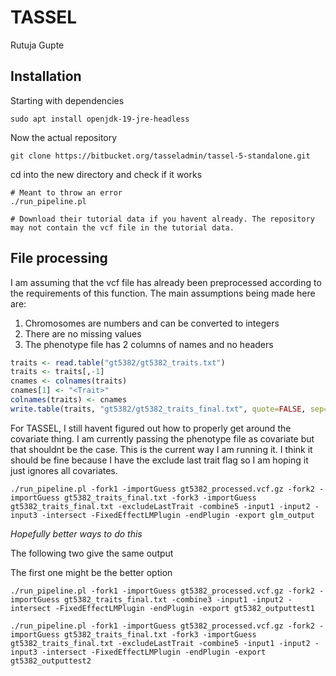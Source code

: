 TASSEL
================
Rutuja Gupte

## Installation

Starting with dependencies

    sudo apt install openjdk-19-jre-headless

Now the actual repository

    git clone https://bitbucket.org/tasseladmin/tassel-5-standalone.git 

cd into the new directory and check if it works

    # Meant to throw an error
    ./run_pipeline.pl

    # Download their tutorial data if you havent already. The repository may not contain the vcf file in the tutorial data.

## File processing

I am assuming that the vcf file has already been preprocessed according
to the requirements of this function. The main assumptions being made
here are:  
1. Chromosomes are numbers and can be converted to integers  
2. There are no missing values  
3. The phenotype file has 2 columns of names and no headers

``` r
traits <- read.table("gt5382/gt5382_traits.txt")
traits <- traits[,-1]
cnames <- colnames(traits)
cnames[1] <- "<Trait>"
colnames(traits) <- cnames
write.table(traits, "gt5382/gt5382_traits_final.txt", quote=FALSE, sep="\t", row.names=FALSE)
```

For TASSEL, I still havent figured out how to properly get around the
covariate thing. I am currently passing the phenotype file as covariate
but that shouldnt be the case. This is the current way I am running it.
I think it should be fine because I have the exclude last trait flag so
I am hoping it just ignores all covariates.

    ./run_pipeline.pl -fork1 -importGuess gt5382_processed.vcf.gz -fork2 -importGuess gt5382_traits_final.txt -fork3 -importGuess gt5382_traits_final.txt -excludeLastTrait -combine5 -input1 -input2 -input3 -intersect -FixedEffectLMPlugin -endPlugin -export glm_output

*Hopefully better ways to do this*

The following two give the same output

The first one might be the better option

    ./run_pipeline.pl -fork1 -importGuess gt5382_processed.vcf.gz -fork2 -importGuess gt5382_traits_final.txt -combine3 -input1 -input2 -intersect -FixedEffectLMPlugin -endPlugin -export gt5382_outputtest1

    ./run_pipeline.pl -fork1 -importGuess gt5382_processed.vcf.gz -fork2 -importGuess gt5382_traits_final.txt -fork3 -importGuess gt5382_traits_final.txt -excludeLastTrait -combine5 -input1 -input2 -input3 -intersect -FixedEffectLMPlugin -endPlugin -export gt5382_outputtest2
